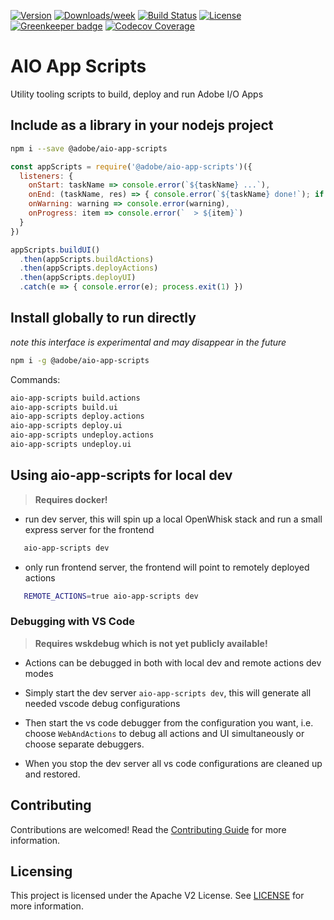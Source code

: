 <!--
Copyright 2018 Adobe. All rights reserved.
This file is licensed to you under the Apache License, Version 2.0 (the "License");
you may not use this file except in compliance with the License. You may obtain a copy
of the License at http://www.apache.org/licenses/LICENSE-2.0

Unless required by applicable law or agreed to in writing, software distributed under
the License is distributed on an "AS IS" BASIS, WITHOUT WARRANTIES OR REPRESENTATIONS
OF ANY KIND, either express or implied. See the License for the specific language
governing permissions and limitations under the License.
-->

[![Version](https://img.shields.io/npm/v/@adobe/aio-app-scripts.svg)](https://npmjs.org/package/@adobe/aio-app-scripts)
[![Downloads/week](https://img.shields.io/npm/dw/@adobe/aio-app-scripts.svg)](https://npmjs.org/package/@adobe/aio-app-scripts)
[![Build Status](https://travis-ci.com/adobe/aio-app-scripts.svg?branch=master)](https://travis-ci.com/adobe/aio-app-scripts)
[![License](https://img.shields.io/badge/License-Apache%202.0-blue.svg)](https://opensource.org/licenses/Apache-2.0) [![Greenkeeper badge](https://badges.greenkeeper.io/adobe/aio-app-scripts.svg)](https://greenkeeper.io/)
[![Codecov Coverage](https://img.shields.io/codecov/c/github/adobe/aio-app-scripts/master.svg?style=flat-square)](https://codecov.io/gh/adobe/aio-app-scripts/)


# AIO App Scripts

Utility tooling scripts to build, deploy and run Adobe I/O Apps

## Include as a library in your nodejs project

```bash
npm i --save @adobe/aio-app-scripts
```

```js
const appScripts = require('@adobe/aio-app-scripts')({
  listeners: {
    onStart: taskName => console.error(`${taskName} ...`),
    onEnd: (taskName, res) => { console.error(`${taskName} done!`); if (res) console.log(res) },
    onWarning: warning => console.error(warning),
    onProgress: item => console.error(`  > ${item}`)
  }
})

appScripts.buildUI()
  .then(appScripts.buildActions)
  .then(appScripts.deployActions)
  .then(appScripts.deployUI)
  .catch(e => { console.error(e); process.exit(1) })
```

## Install globally to run directly
_note this interface is experimental and may disappear in the future_

```bash
npm i -g @adobe/aio-app-scripts
```
Commands:

```bash
aio-app-scripts build.actions
aio-app-scripts build.ui
aio-app-scripts deploy.actions
aio-app-scripts deploy.ui
aio-app-scripts undeploy.actions
aio-app-scripts undeploy.ui
```

## Using aio-app-scripts for local dev

> **Requires docker!**

- run dev server, this will spin up a local OpenWhisk stack and run a small
  express server for the frontend

```bash
   aio-app-scripts dev
```

- only run frontend server, the frontend will point to remotely deployed actions

```bash
   REMOTE_ACTIONS=true aio-app-scripts dev
```

### Debugging with VS Code

> **Requires wskdebug which is not yet publicly available!**

- Actions can be debugged in both with local dev and remote actions dev modes

- Simply start the dev server `aio-app-scripts dev`, this will generate all needed
  vscode debug configurations

- Then start the vs code debugger from the configuration you want, i.e. choose
  `WebAndActions` to debug all actions and UI simultaneously or choose separate
  debuggers.

- When you stop the dev server all vs code configurations are cleaned up and
  restored.

## Contributing

Contributions are welcomed! Read the [Contributing Guide](./.github/CONTRIBUTING.md) for more information.

## Licensing

This project is licensed under the Apache V2 License. See [LICENSE](LICENSE) for more information.
